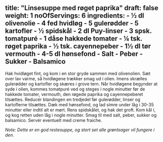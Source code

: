 title: "Linsesuppe med røget paprika"
draft: false
weight: 1
noOfServings: 6
ingredients:
	- ½ dl olivenolie
	- 4 fed hvidløg
	- 5 gulerødder
	- 5 kartofler
	- ½ spidskål
	- 2 dl Puy-linser
	- 3 spsk. tomatpuré
	- 1 dåse hakkede tomater
	- **¼** tsk. røget paprika
	- ½ tsk. cayennepeber
	- 1½ dl tør vermouth
	- 4-5 dl hønsefond
	- Salt
	- Peber
	- Sukker
	- Balsamico
---

Hak hvidløget fint, og kom i en stor gryde sammen med olivenolien. Sæt
over lav varme, så hvidløgene trækker smag ud i olien. Imens skrælles
gulerødder og kartofler og skæres i grove tern. Når hvidløgene begynder
at syde i olien, kommes tomatpuré ved og steges i nogle minutter før de
hakkede tomater, vermouth, den røgede paprika og cayennepeberet
tilsættes. Reducér blandingen en tredjedel før gulerødder, linser og
kartoflerne tilsættes. Dæk med hønsefond, og lad simre under låg i 30-35
minutter eller indtil alt er mørt. Rens spidskålet, og hak det groft.
Kom kål i, og kog retten uden låg i nogle minutter. Smag til med salt,
peber, sukker og balsamico. Servér eventuelt med creme fraiche.

*Note: Dette er en god restesuppe, og stort set alle grøntsager vil
fungere i den.*

